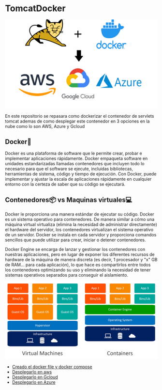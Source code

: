 # TomcatDocker

![portadas.png](Images/portadas.png)


En este repositorio se repasara como dockerizar el contenedor de servlets tomcat ademas de como desplegar este contenedor en 3 opciones en la nube como lo son AWS, Azure y Gcloud

## Docker🐋

Docker es una plataforma de software que le permite crear, probar e implementar aplicaciones rápidamente. Docker empaqueta software en unidades estandarizadas llamadas contenedores que incluyen todo lo necesario para que el software se ejecute, incluidas bibliotecas, herramientas de sistema, código y tiempo de ejecución. Con Docker, puede implementar y ajustar la escala de aplicaciones rápidamente en cualquier entorno con la certeza de saber que su código se ejecutará.

## Contenedores📦 vs Maquinas virtuales💻

Docker le proporciona una manera estándar de ejecutar su código. Docker es un sistema operativo para contenedores. De manera similar a cómo una máquina virtual virtualiza (elimina la necesidad de administrar directamente) el hardware del servidor, los contenedores virtualizan el sistema operativo de un servidor. Docker se instala en cada servidor y proporciona comandos sencillos que puede utilizar para crear, iniciar o detener contenedores.

Docker Engine se encarga de lanzar y gestionar los contenedores con nuestras aplicaciones, pero en lugar de exponer los diferentes recursos de hardware de la máquina de manera discreta (es decir, 1 procesador y "x" GB de RAM... para cada aplicación), lo que hace es compartirlos entre todos los contenedores optimizando su uso y eliminando la necesidad de tener sistemas operativos separados para conseguir el aislamiento.

![containers-vs-virtual-machines.jpg](Images/containers-vs-virtual-machines.jpg)



- [Creado el docker file y docker compose](https://github.com/Afelipe1599/TomcatDocker/tree/main/Docker)
- [Desplegarlo en aws](https://github.com/Afelipe1599/TomcatDocker/tree/main/Aws)
- [Desplegarlo en Gcloud](https://github.com/Afelipe1599/TomcatDocker/tree/main/Gcloud)
- [Desplegarlo en Azure](https://github.com/Afelipe1599/TomcatDocker/tree/main/Azure)
